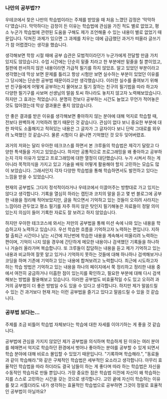 ### 나만의 공부법??

 우테코에서 찾은 나만의 학습법이라는 주제를 받았을 때 처음 느꼈던 감정은 '막막하다'였습니다. 막막하다는 감정이 든 이유는 학습법에 관심을 가진 적도 별로 없었고, 평소 누군가 학습법에 관련된 도움을 구해도 제가 조언해줄 수 있는 내용이 별로 없었기 때문입니다. 닥쳐진 과제가 있으면 그 과제를 치우는 데에 급급했던 과거가 떠올라 글쓰기가 참 어렵겠다는 생각을 했습니다.

 생각해보면 학창 시절 때에 공부 습관은 모범적이라던가 누군가에게 전달할 만큼 가치 있지도 않았습니다. 수업 시간에는 단순히 밑줄 치라고 한 부분에만 밑줄을 칠 뿐이었고, 칠판에 판서하지 않은 내용이라면 가급적 필기를 하지 않았죠. 알고 있었던 부분이라고 생각했는데 막상 보면 문제를 틀리고 항상 시험만 보면 실수하는 부분이 있었던 이유를 그 당시에는 단순한 공부법 때문이라고만 생각했습니다. 이러한 실수를 줄여보기 위해 반 친구들에게 어떻게 공부하는지 물어보고 필기 잘하는 친구의 필기법을 따라 하고자 다양한 필기구를 사보며 선생님의 말씀 토씨 하나라도 놓치지 않고자 노력해보았습니다. 하지만 그 효과는 적었습니다. 분명히 전보다 공부하는 시간도 늘었고 무언가 적어놓은 것도 많아졌는데 막상 결과물은 좋지 않았습니다.

 안 좋은 결과를 받은 이유를 생각해보면 좋아하지 않는 분야에 대해 억지로 학습할 때, 전보다 완벽하게 기억하려 했기 때문인 것 같습니다. 관심이 없다 보니 중요한 부분에 대한 파악도 소홀해지고 적혀있는 내용은 그 글자가 그 글자이다 보니 단락 그대로를 외우려 노력했던 것 같습니다. 물론 시험이 다 끝나면 기억했던 것 모두 잊어버렸죠.
 
 과거의 저와는 달리 우아한 테크코스를 하면서 본 크루들의 학습법은 제각기 달랐고 다양한 특색들을 가지고 있었습니다. 하지만 공통적으로 프로그래밍을 왜 좋아하고 공부하는지 각자 이유가 있었고 프로그래밍에 대한 열정이 대단했습니다. 누가 시켜서 하는 게 아니라 목적의식을 가지고 있고 기술을 배워 어떻게 활용해야 할지 고민하는 모습도 많이 보았습니다. 그래서인지 각자 다양한 학습법을 통해 학습하면서도 발전하고 있다는 느낌을 받을 수 있었습니다.

 현재의 공부법도 그다지 정석적이라거나 우테코에서 이끌어주는 방향대로 가고 있지는 않다고 생각합니다. 기록을 열심히 하라는 캡틴과 코치의 말을 듣고 몇 번 블로그에 공부한 내용을 정리해 적어보았지만, 글을 적으면서 기억하고 있는 것들이 오히려 사라지는 느낌이라 관두었고 평소 필기를 자주 하지 않은 탓인지 필기해놓은 자료들이 정말 의미 있는지 의심이 들어 기록한 자료도 잘 보려고 하지 않았습니다.

 하지만 우아한 테크코스에 와서는 저만의 공부법을 통해 미션 속에 나와 있는 내용을 학습하고자 노력하고 있습니다. 우선 학습한 흐름을 기억하고자 노력하는 편입니다. 지하철 출퇴근 시간이나 남는 시간에 지난번에 학습한 내용을 계속해서 떠올리려 노력하는 편이며, 기억이 나지 않을 경우에 간단하게 메모한 내용이나 검색했던 기록들을 하나하나 거슬러 올라가며 복습합니다. 또 크루들이 잡담하는 내용을 듣고 제가 기억하고 있는 내용과 비교하여 잘못 알고 있거나 기억하지 못하는 것들에 대해 하나하나 검색해보거나 코딩을 하며 기존에 기억하고 있는 내용에 합쳐보려고 노력합니다. 최근에 시도하고자 하는 학습 방법은 기억하고 있는 내용을 하나의 페이지에서 쭉 정리하고 정리한 내용 중에서 여전히 궁금하거나 미흡한 점이 있는지를 확인하고, 필요한 부분에 대해 다시 검색해보는 방법을 활용해보고 있습니다. 이러한 공부법도 비효율적일 수도 있고 오히려 과거의 공부법이 더 좋은 방법일 수도 있을 수 있다고 생각합니다. 하지만 제가 말씀드릴 수 있는 건 과거보다 현재 저는 이런 공부법을 즐기고 있다고 말씀드릴 수 있을 것 같습니다.

### 공부법 보다는...

 주제를 조금 비틀어 학습법 자체보다는 학습에 대한 자세를 이야기하는 게 좋을 것 같습니다.
 
공부법에 관심을 가지지 않았던 제가 공부법을 의식하며 학습하게 된 이유는 여러 분야를 헤매면서 억지로 학습하던 환경에서 벗어나 좋아하는 분야를 공부할 수 있게 되면서 학습 분야에 대해 비로소 몰입할 수 있었기 때문입니다. "기록하며 학습해라.", "동료들과 같이 학습해라."와 같은 구체적인 학습법은 세부적인 요소라고 생각합니다. 아무리 효율적인 학습법을 따라 하더라도 결국 남들이 하는 게 좋다며 따라 하는 학습법은 자신을 수동적인 학습자로 만들 뿐입니다. 가장 중요한 점은 학습법 이전에 자신이 왜 학습하는지를 스스로 고민하는 시간을 갖는 것으로 생각합니다. 고민 끝에 자신이 학습하는 이유를 찾고 서툴더라도 내가 생각하는 효율적인 학습법으로 공부하면 그것이 정말로 효율적인 공부법이 아닐까요?
